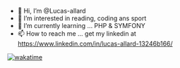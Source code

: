 - 👋 Hi, I’m @Lucas-allard
- 👀 I’m interested in reading, coding ans sport
- 🌱 I’m currently learning ... PHP & SYMFONY
- 📫 How to reach me ... get my linkedin at https://www.linkedin.com/in/lucas-allard-13246b166/

[![wakatime](https://wakatime.com/badge/user/9429be0f-48ad-4a32-a45d-d8fbff8af7b7.svg)](https://wakatime.com/@9429be0f-48ad-4a32-a45d-d8fbff8af7b7)
<!---
Lucas-allard/Lucas-allard is a ✨ special ✨ repository because its `README.md` (this file) appears on your GitHub profile.
You can click the Preview link to take a look at your changes.
--->
